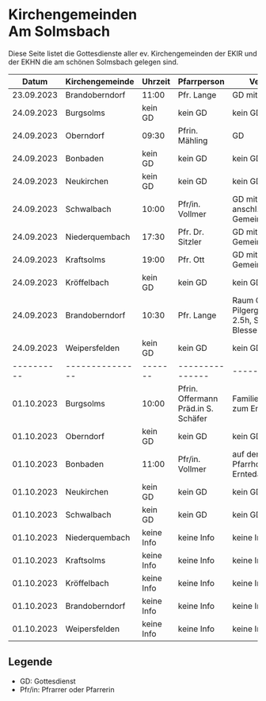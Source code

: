 # Kirchengemeinden<br>Am Solmsbach
Diese Seite listet die Gottesdienste aller ev. Kirchengemeinden der EKIR und der EKHN
die am schönen Solmsbach gelegen sind.

Datum      | Kirchengemeinde | Uhrzeit |   Pfarrperson   | Veranstaltung |
---------- | --------------- | ------- | --------------- | ------------- |
23.09.2023 | Brandoberndorf  | 11:00   | Pfr. Lange      | GD mit Taufe  | 
24.09.2023 | Burgsolms       | kein GD | kein GD         | kein GD       | 
24.09.2023 | Oberndorf       | 09:30   | Pfrin. Mähling  | GD            | 
24.09.2023 | Bonbaden        | kein GD | kein GD         | kein GD       | 
24.09.2023 | Neukirchen      | kein GD | kein GD         | kein GD       | 
24.09.2023 | Schwalbach      | 10:00   | Pfr/in. Vollmer | GD mit Konfi Vorst. und anschl. Gemeindeversammlung | 
24.09.2023 | Niederquembach  | 17:30   | Pfr. Dr. Sitzler | GD mit anschl. Gemeindeversammlung | 
24.09.2023 | Kraftsolms      | 19:00   | Pfr. Ott        | GD mit anschl. Gemeindeversammlung | 
24.09.2023 | Kröffelbach     | kein GD | kein GD         | kein GD       | 
24.09.2023 | Brandoberndorf  | 10:30   | Pfr. Lange      | Raum Ost Pilgergottesdienst 2.5h, Start Kirche Blessenbach |
24.09.2023 | Weipersfelden   | kein GD | kein GD         | kein GD       | 
---------- | --------------- | ------- | --------------- | ------------- | 
01.10.2023 | Burgsolms       | 10:00   | Pfrin. Offermann <br> Präd.in S. Schäfer | Familiengottesdienst zum Erntedankfest | 
01.10.2023 | Oberndorf       | kein GD | kein GD         | kein GD       | 
01.10.2023 | Bonbaden        | 11:00   | Pfr/in. Vollmer | auf dem ehem. Pfarrhof, Hauptstr. 49, Erntedank mit Katchus | 
01.10.2023 | Neukirchen      | kein GD | kein GD         | kein GD       | 
01.10.2023 | Schwalbach      | kein GD | kein GD         | kein GD       | 
01.10.2023 | Niederquembach  | keine Info | keine Info   | keine Info    | 
01.10.2023 | Kraftsolms      | keine Info | keine Info   | keine Info    | 
01.10.2023 | Kröffelbach     | keine Info | keine Info   | keine Info    | 
01.10.2023 | Brandoberndorf  | keine Info | keine Info   | keine Info    | 
01.10.2023 | Weipersfelden   | keine Info | keine Info   | keine Info    | 

## Legende
- GD: Gottesdienst
- Pfr/in: Pfrarrer oder Pfarrerin
